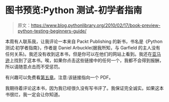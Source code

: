 # 图书预览:Python 测试-初学者指南

> 原文：<https://www.blog.pythonlibrary.org/2010/02/17/book-preview-python-testing-beginners-guide/>

本周有人联系我，让我评论一本来自 Packt Publishing 的新书，书名是《Python 测试:初学者指南》，作者是 Daniel Arbuckle(据我所知，与 Garfield 的主人没有任何关系)。我还没有收到这本书，但是你可以在他们的网站上看到。我还在[亚马逊](http://www.amazon.com/Python-Testing-Beginners-Daniel-Arbuckle/dp/1847198848/ref=sr_1_1?ie=UTF8&s=books&qid=1266414280&sr=8-1)上找到了这本书。唉，如果你点击这些链接中的任何一个，我都不会得到报酬，所以请随意点击而不受惩罚。

有兴趣可以免费看[第五章](http://www.packtpub.com/files/8846-python-testing-beginners-guide-sample-chapter-5-when-doctest-isnt-enough-unittest-to-the-rescue.pdf)。注意:该链接指向一个 PDF。

我期待着评论这本书，因为我已经很久没有写书评了。我保证完全诚实。如果这本书很烂，我一定会让你知道。